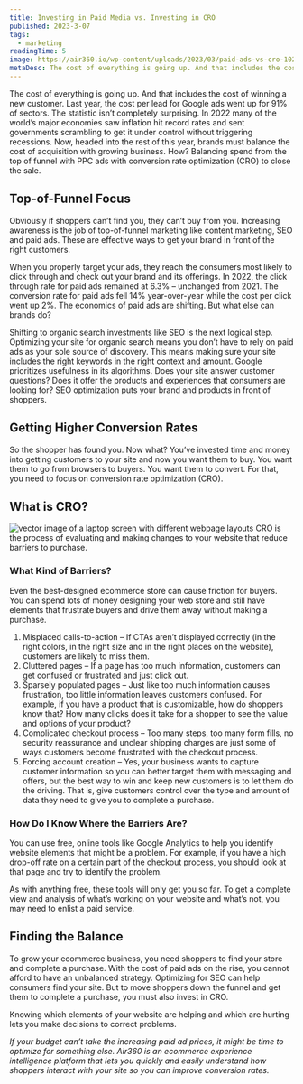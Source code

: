 ```yaml
---
title: Investing in Paid Media vs. Investing in CRO
published: 2023-3-07
tags: 
  - marketing
readingTime: 5
image: https://air360.io/wp-content/uploads/2023/03/paid-ads-vs-cro-1024x683.jpg
metaDesc: The cost of everything is going up. And that includes the cost of winning a new customer. Last year, the cost per lead for Google ads went up for 91% of sectors.
---
```


The cost of everything is going up. And that includes the cost of winning a new customer. Last year, the cost per lead for Google ads went up for 91% of sectors. The statistic isn’t completely surprising. In 2022 many of the world’s major economies saw inflation hit record rates and sent governments scrambling to get it under control without triggering recessions. Now, headed into the rest of this year, brands must balance the cost of acquisition with growing business. How? Balancing spend from the top of funnel with PPC ads with conversion rate optimization (CRO) to close the sale. 

## Top-of-Funnel Focus
Obviously if shoppers can’t find you, they can’t buy from you. Increasing awareness is the job of top-of-funnel marketing like content marketing, SEO and paid ads. These are effective ways to get your brand in front of the right customers.  

When you properly target your ads, they reach the consumers most likely to click through and check out your brand and its offerings. In 2022, the click through rate for paid ads remained at 6.3% – unchanged from 2021. The conversion rate for paid ads fell 14% year-over-year while the cost per click went up 2%. The economics of paid ads are shifting. But what else can brands do? 

Shifting to organic search investments like SEO is the next logical step. Optimizing your site for organic search means you don’t have to rely on paid ads as your sole source of discovery. This means making sure your site includes the right keywords in the right context and amount. Google prioritizes usefulness in its algorithms. Does your site answer customer questions? Does it offer the products and experiences that consumers are looking for? SEO optimization puts your brand and products in front of shoppers.

## Getting Higher Conversion Rates
So the shopper has found you. Now what? You’ve invested time and money into getting customers to your site and now you want them to buy. You want them to go from browsers to buyers. You want them to convert. For that, you need to focus on conversion rate optimization (CRO). 

## What is CRO?
![vector image of a laptop screen with different webpage layouts](https://air360.io/wp-content/uploads/2023/03/paid-ads-vs-cro-1-1024x753.jpg)
CRO is the process of evaluating and making changes to your website that reduce barriers to purchase.  

### What Kind of Barriers?
Even the best-designed ecommerce store can cause friction for buyers. You can spend lots of money designing your web store and still have elements that frustrate buyers and drive them away without making a purchase.  

1. Misplaced calls-to-action – If CTAs aren’t displayed correctly (in the right colors, in the right size and in the right places on the website), customers are likely to miss them. 
2. Cluttered pages – If a page has too much information, customers can get confused or frustrated and just click out.  
3. Sparsely populated pages – Just like too much information causes frustration, too little information leaves customers confused. For example, if you have a product that is customizable, how do shoppers know that? How many clicks does it take for a shopper to see the value and options of your product? 
4. Complicated checkout process – Too many steps, too many form fills, no security reassurance and unclear shipping charges are just some of ways customers become frustrated with the checkout process.  
5. Forcing account creation – Yes, your business wants to capture customer information so you can better target them with messaging and offers, but the best way to win and keep new customers is to let them do the driving. That is, give customers control over the type and amount of data they need to give you to complete a purchase.  

### How Do I Know Where the Barriers Are?
You can use free, online tools like Google Analytics to help you identify website elements that might be a problem. For example, if you have a high drop-off rate on a certain part of the checkout process, you should look at that page and try to identify the problem.  

As with anything free, these tools will only get you so far. To get a complete view and analysis of what’s working on your website and what’s not, you may need to enlist a paid service.

## Finding the Balance 
To grow your ecommerce business, you need shoppers to find your store and complete a purchase. With the cost of paid ads on the rise, you cannot afford to have an unbalanced strategy. Optimizing for SEO can help consumers find your site. But to move shoppers down the funnel and get them to complete a purchase, you must also invest in CRO. 

Knowing which elements of your website are helping and which are hurting lets you make decisions to correct problems. 

*If your budget can’t take the increasing paid ad prices, it might be time to optimize for something else. Air360 is an ecommerce experience intelligence platform that lets you quickly and easily understand how shoppers interact with your site so you can improve conversion rates.*